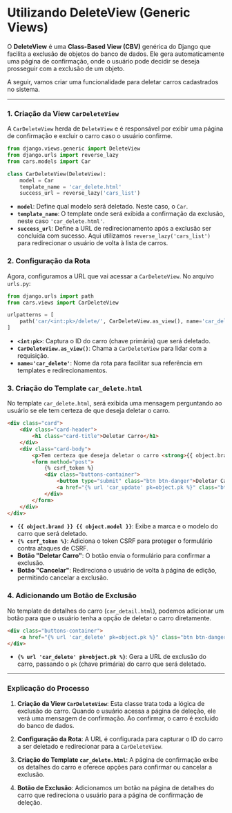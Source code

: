 # Utilizando DeleteView (Generic Views)

O **DeleteView** é uma **Class-Based View (CBV)** genérica do Django que facilita a exclusão de objetos do banco de dados. Ele gera automaticamente uma página de confirmação, onde o usuário pode decidir se deseja prosseguir com a exclusão de um objeto.

A seguir, vamos criar uma funcionalidade para deletar carros cadastrados no sistema.

---

### 1. **Criação da View `CarDeleteView`**

A `CarDeleteView` herda de `DeleteView` e é responsável por exibir uma página de confirmação e excluir o carro caso o usuário confirme.

```python
from django.views.generic import DeleteView
from django.urls import reverse_lazy
from cars.models import Car

class CarDeleteView(DeleteView):
    model = Car
    template_name = 'car_delete.html'
    success_url = reverse_lazy('cars_list')
```

- **`model`**: Define qual modelo será deletado. Neste caso, o `Car`.
- **`template_name`**: O template onde será exibida a confirmação da exclusão, neste caso `'car_delete.html'`.
- **`success_url`**: Define a URL de redirecionamento após a exclusão ser concluída com sucesso. Aqui utilizamos `reverse_lazy('cars_list')` para redirecionar o usuário de volta à lista de carros.

### 2. **Configuração da Rota**

Agora, configuramos a URL que vai acessar a `CarDeleteView`. No arquivo `urls.py`:

```python
from django.urls import path
from cars.views import CarDeleteView

urlpatterns = [
    path('car/<int:pk>/delete/', CarDeleteView.as_view(), name='car_delete'),
]
```

- **`<int:pk>`**: Captura o ID do carro (chave primária) que será deletado.
- **`CarDeleteView.as_view()`**: Chama a `CarDeleteView` para lidar com a requisição.
- **`name='car_delete'`**: Nome da rota para facilitar sua referência em templates e redirecionamentos.

### 3. **Criação do Template `car_delete.html`**

No template `car_delete.html`, será exibida uma mensagem perguntando ao usuário se ele tem certeza de que deseja deletar o carro.

```html
<div class="card">
    <div class="card-header">
        <h1 class="card-title">Deletar Carro</h1>
    </div>
    <div class="card-body">
        <p>Tem certeza que deseja deletar o carro <strong>{{ object.brand }} {{ object.model }}</strong>?</p>
        <form method="post">
            {% csrf_token %}
            <div class="buttons-container">
                <button type="submit" class="btn btn-danger">Deletar Carro</button>
                <a href="{% url 'car_update' pk=object.pk %}" class="btn btn-secondary">Cancelar</a>
            </div>
        </form>
    </div>
</div>
```

- **`{{ object.brand }} {{ object.model }}`**: Exibe a marca e o modelo do carro que será deletado.
- **`{% csrf_token %}`**: Adiciona o token CSRF para proteger o formulário contra ataques de CSRF.
- **Botão "Deletar Carro"**: O botão envia o formulário para confirmar a exclusão.
- **Botão "Cancelar"**: Redireciona o usuário de volta à página de edição, permitindo cancelar a exclusão.

### 4. **Adicionando um Botão de Exclusão**

No template de detalhes do carro (`car_detail.html`), podemos adicionar um botão para que o usuário tenha a opção de deletar o carro diretamente.

```html
<div class="buttons-container">
    <a href="{% url 'car_delete' pk=object.pk %}" class="btn btn-danger">Deletar</a>
</div>
```

- **`{% url 'car_delete' pk=object.pk %}`**: Gera a URL de exclusão do carro, passando o `pk` (chave primária) do carro que será deletado.

---

### Explicação do Processo

1. **Criação da View `CarDeleteView`**: Esta classe trata toda a lógica de exclusão do carro. Quando o usuário acessa a página de deleção, ele verá uma mensagem de confirmação. Ao confirmar, o carro é excluído do banco de dados.

2. **Configuração da Rota**: A URL é configurada para capturar o ID do carro a ser deletado e redirecionar para a `CarDeleteView`.

3. **Criação do Template `car_delete.html`**: A página de confirmação exibe os detalhes do carro e oferece opções para confirmar ou cancelar a exclusão.

4. **Botão de Exclusão**: Adicionamos um botão na página de detalhes do carro que redireciona o usuário para a página de confirmação de deleção.
